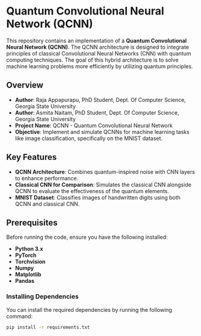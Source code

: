 # Quantum Convolutional Neural Network (QCNN)

This repository contains an implementation of a **Quantum Convolutional Neural Network (QCNN)**. The QCNN architecture is designed to integrate principles of classical Convolutional Neural Networks (CNN) with quantum computing techniques. The goal of this hybrid architecture is to solve machine learning problems more efficiently by utilizing quantum principles.

## Overview

- **Author**: Raja Appapurapu, PhD Student, Dept. Of Computer Science, Georgia State University
- **Author**: Asmita Naitam, PhD Student, Dept. Of Computer Science, Georgia State University
- **Project Name**: QCNN - Quantum Convolutional Neural Network
- **Objective**: Implement and simulate QCNNs for machine learning tasks like image classification, specifically on the MNIST dataset.

## Key Features

- **QCNN Architecture**: Combines quantum-inspired noise with CNN layers to enhance performance.
- **Classical CNN for Comparison**: Simulates the classical CNN alongside QCNN to evaluate the effectiveness of the quantum elements.
- **MNIST Dataset**: Classifies images of handwritten digits using both QCNN and classical CNN.

## Prerequisites

Before running the code, ensure you have the following installed:

- **Python 3.x**
- **PyTorch**
- **Torchvision**
- **Numpy**
- **Matplotlib**
- **Pandas**

### Installing Dependencies

You can install the required dependencies by running the following command:

```bash
pip install -r requirements.txt
